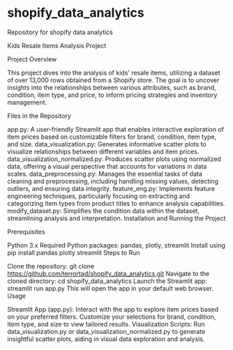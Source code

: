 # shopify_data_analytics
Repository for shopify data analytics

Kids Resale Items Analysis Project

Project Overview

This project dives into the analysis of kids' resale items, utilizing a dataset of over 13,000 rows obtained from a Shopify store. The goal is to uncover insights into the relationships between various attributes, such as brand, condition, item type, and price, to inform pricing strategies and inventory management.

Files in the Repository

app.py: A user-friendly Streamlit app that enables interactive exploration of item prices based on customizable filters for brand, condition, item type, and size.
data_visualization.py: Generates informative scatter plots to visualize relationships between different variables and item prices.
data_visualization_normalized.py: Produces scatter plots using normalized data, offering a visual perspective that accounts for variations in data scales.
data_preprocessing.py: Manages the essential tasks of data cleaning and preprocessing, including handling missing values, detecting outliers, and ensuring data integrity.
feature_eng.py: Implements feature engineering techniques, particularly focusing on extracting and categorizing item types from product titles to enhance analysis capabilities.
modify_dataset.py: Simplifies the condition data within the dataset, streamlining analysis and interpretation.
Installation and Running the Project

Prerequisites

Python 3.x
Required Python packages: pandas, plotly, streamlit
Install using pip install pandas plotly streamlit
Steps to Run

Clone the repository: git clone https://github.com/terrortad/shopify_data_analytics.git
Navigate to the cloned directory: cd shopify_data_analytics
Launch the Streamlit app: streamlit run app.py
This will open the app in your default web browser.
Usage

Streamlit App (app.py):
Interact with the app to explore item prices based on your preferred filters.
Customize your selections for brand, condition, item type, and size to view tailored results.
Visualization Scripts:
Run data_visualization.py or data_visualization_normalized.py to generate insightful scatter plots, aiding in visual data exploration and analysis.

